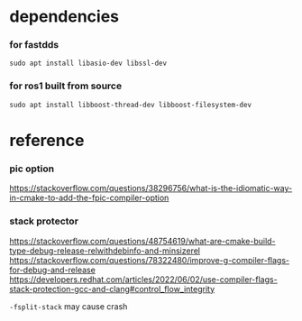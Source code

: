 

# dependencies
### for fastdds
```shell
sudo apt install libasio-dev libssl-dev
```

### for ros1 built from source
```shell
sudo apt install libboost-thread-dev libboost-filesystem-dev
```


# reference
### pic option
https://stackoverflow.com/questions/38296756/what-is-the-idiomatic-way-in-cmake-to-add-the-fpic-compiler-option

### stack protector
https://stackoverflow.com/questions/48754619/what-are-cmake-build-type-debug-release-relwithdebinfo-and-minsizerel
https://stackoverflow.com/questions/78322480/improve-g-compiler-flags-for-debug-and-release
https://developers.redhat.com/articles/2022/06/02/use-compiler-flags-stack-protection-gcc-and-clang#control_flow_integrity

`-fsplit-stack` may cause crash